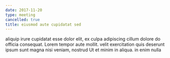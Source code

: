 ```yaml
---
date: 2017-11-20
type: meeting
cancelled: true
title: eiusmod aute cupidatat sed
---
```

aliquip irure cupidatat esse dolor elit, ex culpa adipiscing cillum dolore do officia consequat. Lorem tempor aute mollit. velit exercitation quis deserunt ipsum sunt magna nisi veniam, nostrud Ut et minim in aliqua. in enim nulla